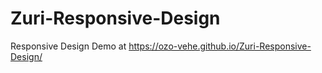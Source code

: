 # Zuri-Responsive-Design
Responsive Design
Demo at https://ozo-vehe.github.io/Zuri-Responsive-Design/
